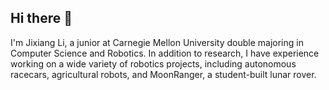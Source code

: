 ## Hi there 👋

I'm Jixiang Li, a junior at Carnegie Mellon University double majoring in Computer Science and Robotics. In addition to research, I have experience working on a wide variety of robotics projects, including autonomous racecars, agricultural robots, and MoonRanger, a student-built lunar rover. 

<!--
**Jixi123/Jixi123** is a ✨ _special_ ✨ repository because its `README.md` (this file) appears on your GitHub profile.

Here are some ideas to get you started:

- 🔭 I’m currently working on ...
- 🌱 I’m currently learning ...
- 👯 I’m looking to collaborate on ...
- 🤔 I’m looking for help with ...
- 💬 Ask me about ...
- 📫 How to reach me: ...
- 😄 Pronouns: ...
- ⚡ Fun fact: ...
-->
